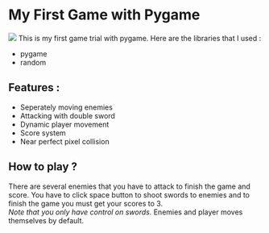 # My First Game with Pygame
![](https://image.prntscr.com/image/Jl8WEt57S_y7GhSGTQf7yQ.png)
This is my first game trial with pygame. Here are the libraries that I used :
 - pygame
 - random
## Features :
 - Seperately moving enemies
 - Attacking with double sword 
 - Dynamic player movement 
 - Score system
 - Near perfect pixel collision
## How to play ?
 There are several enemies that you have to attack to finish the game and score.  You have to click space button to shoot swords to enemies and to finish the game you must get your scores to 3.  
*Note that you only have control on swords.* Enemies and player moves themselves by default.